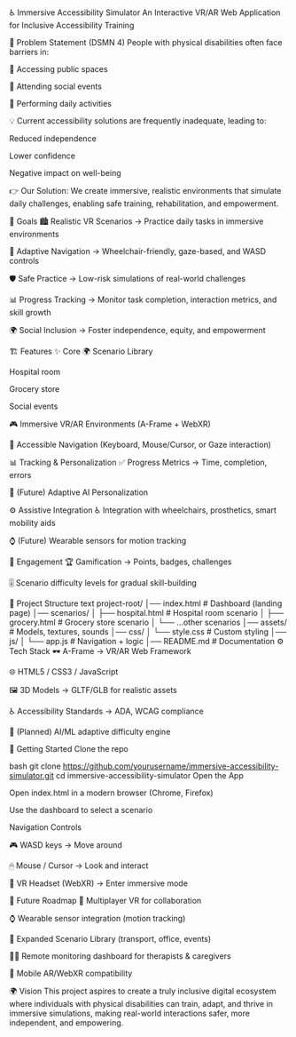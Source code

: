 ♿ Immersive Accessibility Simulator
An Interactive VR/AR Web Application for Inclusive Accessibility Training

📌 Problem Statement (DSMN 4)
People with physical disabilities often face barriers in:

🚪 Accessing public spaces

🎉 Attending social events

🛒 Performing daily activities

💡 Current accessibility solutions are frequently inadequate, leading to:

Reduced independence

Lower confidence

Negative impact on well-being

👉 Our Solution:
We create immersive, realistic environments that simulate daily challenges, enabling safe training, rehabilitation, and empowerment.

🎯 Goals
🏙 Realistic VR Scenarios → Practice daily tasks in immersive environments

🧭 Adaptive Navigation → Wheelchair-friendly, gaze-based, and WASD controls

🛡 Safe Practice → Low-risk simulations of real-world challenges

📊 Progress Tracking → Monitor task completion, interaction metrics, and skill growth

🌍 Social Inclusion → Foster independence, equity, and empowerment

🏗 Features
✨ Core
🌍 Scenario Library

Hospital room

Grocery store

Social events

🎮 Immersive VR/AR Environments (A-Frame + WebXR)

🧭 Accessible Navigation (Keyboard, Mouse/Cursor, or Gaze interaction)

📊 Tracking & Personalization
✅ Progress Metrics → Time, completion, errors

🤖 (Future) Adaptive AI Personalization

⚙️ Assistive Integration
♿ Integration with wheelchairs, prosthetics, smart mobility aids

⌚ (Future) Wearable sensors for motion tracking

🎲 Engagement
🏆 Gamification → Points, badges, challenges

🎚 Scenario difficulty levels for gradual skill-building

📂 Project Structure
text
project-root/
│── index.html              # Dashboard (landing page)
│── scenarios/
│   ├── hospital.html       # Hospital room scenario
│   ├── grocery.html        # Grocery store scenario
│   └── ...other scenarios
│── assets/                 # Models, textures, sounds
│── css/
│   └── style.css           # Custom styling
│── js/
│   └── app.js              # Navigation + logic
│── README.md               # Documentation
⚙️ Tech Stack
🕶 A-Frame → VR/AR Web Framework

🌐 HTML5 / CSS3 / JavaScript

🖼 3D Models → GLTF/GLB for realistic assets

♿ Accessibility Standards → ADA, WCAG compliance

🤖 (Planned) AI/ML adaptive difficulty engine

🚀 Getting Started
Clone the repo

bash
git clone https://github.com/yourusername/immersive-accessibility-simulator.git
cd immersive-accessibility-simulator
Open the App

Open index.html in a modern browser (Chrome, Firefox)

Use the dashboard to select a scenario

Navigation Controls

🎮 WASD keys → Move around

🖱 Mouse / Cursor → Look and interact

🥽 VR Headset (WebXR) → Enter immersive mode

🔮 Future Roadmap
👥 Multiplayer VR for collaboration

⌚ Wearable sensor integration (motion tracking)

🏢 Expanded Scenario Library (transport, office, events)

🧑‍⚕️ Remote monitoring dashboard for therapists & caregivers

📱 Mobile AR/WebXR compatibility

🌍 Vision
This project aspires to create a truly inclusive digital ecosystem where individuals with physical disabilities can train, adapt, and thrive in immersive simulations, making real-world interactions safer, more independent, and empowering.
